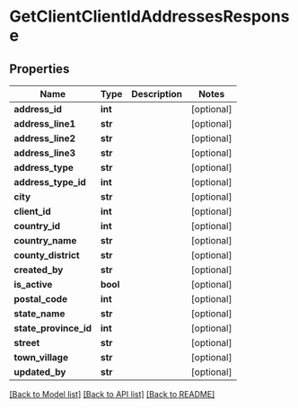 # GetClientClientIdAddressesResponse

## Properties
Name | Type | Description | Notes
------------ | ------------- | ------------- | -------------
**address_id** | **int** |  | [optional] 
**address_line1** | **str** |  | [optional] 
**address_line2** | **str** |  | [optional] 
**address_line3** | **str** |  | [optional] 
**address_type** | **str** |  | [optional] 
**address_type_id** | **int** |  | [optional] 
**city** | **str** |  | [optional] 
**client_id** | **int** |  | [optional] 
**country_id** | **int** |  | [optional] 
**country_name** | **str** |  | [optional] 
**county_district** | **str** |  | [optional] 
**created_by** | **str** |  | [optional] 
**is_active** | **bool** |  | [optional] 
**postal_code** | **int** |  | [optional] 
**state_name** | **str** |  | [optional] 
**state_province_id** | **int** |  | [optional] 
**street** | **str** |  | [optional] 
**town_village** | **str** |  | [optional] 
**updated_by** | **str** |  | [optional] 

[[Back to Model list]](../README.md#documentation-for-models) [[Back to API list]](../README.md#documentation-for-api-endpoints) [[Back to README]](../README.md)

